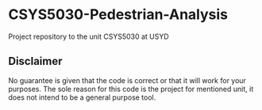 # CSYS5030-Pedestrian-Analysis
Project repository to the unit CSYS5030 at USYD

## Disclaimer
No guarantee is given that the code is correct or that it will work for your purposes.
The sole reason for this code is the project for mentioned unit, it does not intend to be a general purpose tool.
